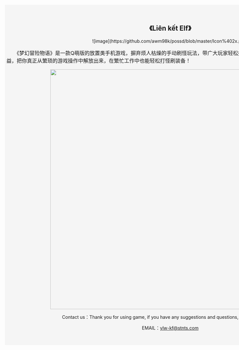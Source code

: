 <!DOCTYPE html>
<html lang="zh-CN">
<head>
    <meta http-equiv="Content-Type" content="text/html; charset=UTF-8">
    <meta name="viewport" content="width=device-width, initial-scale=1.0, maximum-scale=1.0, user-scalable=no">
    <meta http-equiv="X-UA-Compatible" content="IE=edge,chrome=1">
    <meta name="format-detection" content="telephone=no">
    <meta name="renderer" content="webkit">
    <meta name="renderer" content="webkit|ie-comp|ie-stand">
    <meta name="apple-itunes-app" content="app-id=myAppStoreID, affiliate-data=myAffiliateData, app-argument=myURL">
    <title>Liên kết Elf</title>
    <style>
        .container{
            width: 1024px;
            height: auto;
            padding: 30px 5px;
            margin: 0 auto;
            background-color: #f5f5f5;
            text-align: center;
        }
        .container .introduce{
            font-size: 16px;
            white-space:normal;
            word-wrap:break-word;
            word-break:break-all;
            text-indent:24px;
            text-align: left;
            overflow: hidden;
        }
    </style>

</head>
<body>
  <div class="container">
      <h2>《Liên kết Elf》</h2>
      ![image](https://github.com/awm98k/possd/blob/master/Icon%402x.png)
      <p class="introduce">
            《梦幻冒险物语》是一款Q萌版的放置类手机游戏，摒弃烦人枯燥的手动刷怪玩法，带广大玩家轻松挂机升级，在离线状态下也能获得所有收益，把你真正从繁琐的游戏操作中解放出来，在繁忙工作中也能轻松打怪刷装备！
      </p>
      <img width="750" src="images/bg.png">
      <p>
          Contact us：Thank you for using game, if you have any suggestions and questions, please contact us.
      </p>
      <p>
          EMAIL：<a href="">ylw-kf@stnts.com</a>
      </p>
  </div>

</body>
</html>
